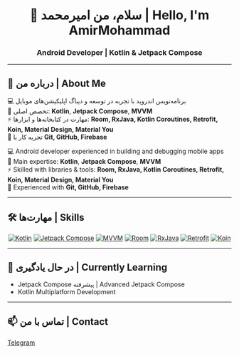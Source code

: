 <h1 align="center">👋 سلام، من امیرمحمد | Hello, I'm AmirMohammad</h1>
<h3 align="center">Android Developer | Kotlin & Jetpack Compose</h3>

---

## 📌 درباره من | About Me
💻 برنامه‌نویس اندروید با تجربه در توسعه و دیباگ اپلیکیشن‌های موبایل  
🎯 تخصص اصلی: **Kotlin**, **Jetpack Compose**, **MVVM**  
⚡ مهارت در کتابخانه‌ها و ابزارها: **Room, RxJava, Kotlin Coroutines, Retrofit, Koin, Material Design, Material You**  
🔧 تجربه کار با **Git, GitHub, Firebase**

💻 Android developer experienced in building and debugging mobile apps  
🎯 Main expertise: **Kotlin**, **Jetpack Compose**, **MVVM**  
⚡ Skilled with libraries & tools: **Room, RxJava, Kotlin Coroutines, Retrofit, Koin, Material Design, Material You**  
🔧 Experienced with **Git, GitHub, Firebase**

---

## 🛠 مهارت‌ها | Skills
<p align="center">
  <a href="#"><img alt="Kotlin" src="https://img.shields.io/badge/Kotlin-0095D5?style=for-the-badge&logo=kotlin&logoColor=white&labelColor=black" /></a>
  <a href="#"><img alt="Jetpack Compose" src="https://img.shields.io/badge/Jetpack%20Compose-4285F4?style=for-the-badge&logo=jetpackcompose&logoColor=white&labelColor=black" /></a>
  <a href="#"><img alt="MVVM" src="https://img.shields.io/badge/MVVM-FF6F00?style=for-the-badge&logoColor=white" /></a>
  <a href="#"><img alt="Room" src="https://img.shields.io/badge/Room-FF6F00?style=for-the-badge&logo=sqlite&logoColor=white&labelColor=black" /></a>
  <a href="#"><img alt="RxJava" src="https://img.shields.io/badge/RxJava-B7178C?style=for-the-badge&logo=reactivex&logoColor=white&labelColor=black" /></a>
  <a href="#"><img alt="Retrofit" src="https://img.shields.io/badge/Retrofit-3F51B5?style=for-the-badge&logoColor=white&labelColor=black" /></a>
  <a href="#"><img alt="Koin" src="https://img.shields.io/badge/Koin-0095D5?style=for-the-badge&logoColor=white&labelColor=black" /></a>
</p>

---

## 🌱 در حال یادگیری | Currently Learning
- Jetpack Compose پیشرفته | Advanced Jetpack Compose  
- Kotlin Multiplatform Development  

---

## 📫 تماس با من | Contact
[Telegram](https://t.me/amirmohammad_android)  


